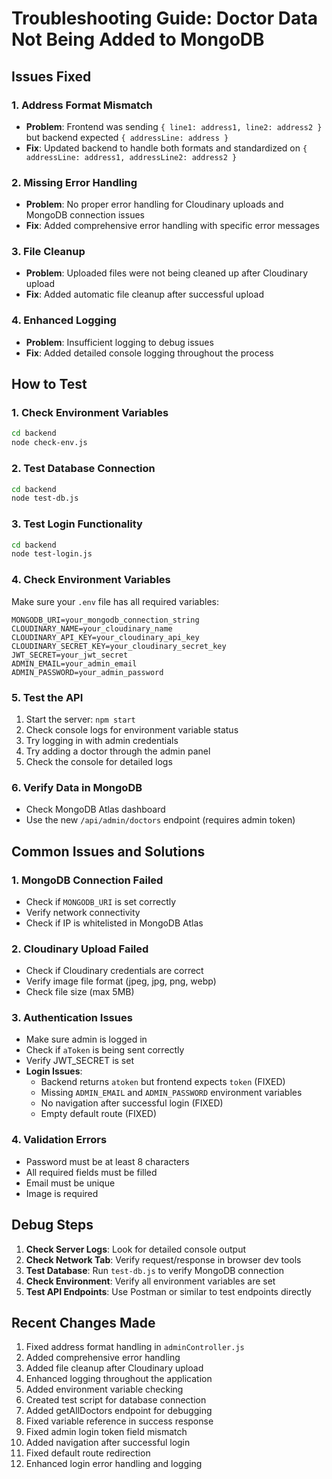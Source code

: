 # Troubleshooting Guide: Doctor Data Not Being Added to MongoDB

## Issues Fixed

### 1. Address Format Mismatch
- **Problem**: Frontend was sending `{ line1: address1, line2: address2 }` but backend expected `{ addressLine: address }`
- **Fix**: Updated backend to handle both formats and standardized on `{ addressLine: address1, addressLine2: address2 }`

### 2. Missing Error Handling
- **Problem**: No proper error handling for Cloudinary uploads and MongoDB connection issues
- **Fix**: Added comprehensive error handling with specific error messages

### 3. File Cleanup
- **Problem**: Uploaded files were not being cleaned up after Cloudinary upload
- **Fix**: Added automatic file cleanup after successful upload

### 4. Enhanced Logging
- **Problem**: Insufficient logging to debug issues
- **Fix**: Added detailed console logging throughout the process

## How to Test

### 1. Check Environment Variables
```bash
cd backend
node check-env.js
```

### 2. Test Database Connection
```bash
cd backend
node test-db.js
```

### 3. Test Login Functionality
```bash
cd backend
node test-login.js
```

### 4. Check Environment Variables
Make sure your `.env` file has all required variables:
```env
MONGODB_URI=your_mongodb_connection_string
CLOUDINARY_NAME=your_cloudinary_name
CLOUDINARY_API_KEY=your_cloudinary_api_key
CLOUDINARY_SECRET_KEY=your_cloudinary_secret_key
JWT_SECRET=your_jwt_secret
ADMIN_EMAIL=your_admin_email
ADMIN_PASSWORD=your_admin_password
```

### 5. Test the API
1. Start the server: `npm start`
2. Check console logs for environment variable status
3. Try logging in with admin credentials
4. Try adding a doctor through the admin panel
5. Check the console for detailed logs

### 6. Verify Data in MongoDB
- Check MongoDB Atlas dashboard
- Use the new `/api/admin/doctors` endpoint (requires admin token)

## Common Issues and Solutions

### 1. MongoDB Connection Failed
- Check if `MONGODB_URI` is set correctly
- Verify network connectivity
- Check if IP is whitelisted in MongoDB Atlas

### 2. Cloudinary Upload Failed
- Check if Cloudinary credentials are correct
- Verify image file format (jpeg, jpg, png, webp)
- Check file size (max 5MB)

### 3. Authentication Issues
- Make sure admin is logged in
- Check if `aToken` is being sent correctly
- Verify JWT_SECRET is set
- **Login Issues**: 
  - Backend returns `atoken` but frontend expects `token` (FIXED)
  - Missing `ADMIN_EMAIL` and `ADMIN_PASSWORD` environment variables
  - No navigation after successful login (FIXED)
  - Empty default route (FIXED)

### 4. Validation Errors
- Password must be at least 8 characters
- All required fields must be filled
- Email must be unique
- Image is required

## Debug Steps

1. **Check Server Logs**: Look for detailed console output
2. **Check Network Tab**: Verify request/response in browser dev tools
3. **Test Database**: Run `test-db.js` to verify MongoDB connection
4. **Check Environment**: Verify all environment variables are set
5. **Test API Endpoints**: Use Postman or similar to test endpoints directly

## Recent Changes Made

1. Fixed address format handling in `adminController.js`
2. Added comprehensive error handling
3. Added file cleanup after Cloudinary upload
4. Enhanced logging throughout the application
5. Added environment variable checking
6. Created test script for database connection
7. Added getAllDoctors endpoint for debugging
8. Fixed variable reference in success response
9. Fixed admin login token field mismatch
10. Added navigation after successful login
11. Fixed default route redirection
12. Enhanced login error handling and logging
